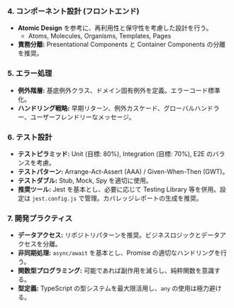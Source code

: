 ### 4. コンポーネント設計 (フロントエンド)
- **Atomic Design** を参考に、再利用性と保守性を考慮した設計を行う。
  - Atoms, Molecules, Organisms, Templates, Pages
- **責務分離:** Presentational Components と Container Components の分離を推奨。

### 5. エラー処理
- **例外階層:** 基底例外クラス、ドメイン固有例外を定義。エラーコード標準化。
- **ハンドリング戦略:** 早期リターン、例外カスケード、グローバルハンドラー、ユーザーフレンドリーなメッセージ。

### 6. テスト設計
- **テストピラミッド:** Unit (目標: 80%), Integration (目標: 70%), E2E のバランスを考慮。
- **テストパターン:** Arrange-Act-Assert (AAA) / Given-When-Then (GWT)。
- **テストダブル:** Stub, Mock, Spy を適切に使用。
- **推奨ツール:** Jest を基本とし、必要に応じて Testing Library 等を併用。設定は `jest.config.js` で管理。カバレッジレポートの生成を推奨。

### 7. 開発プラクティス
- **データアクセス:** リポジトリパターンを推奨。ビジネスロジックとデータアクセスを分離。
- **非同期処理:** `async/await` を基本とし、Promise の適切なハンドリングを行う。
- **関数型プログラミング:** 可能であれば副作用を減らし、純粋関数を意識する。
- **型定義:** TypeScript の型システムを最大限活用し、`any` の使用は極力避ける。